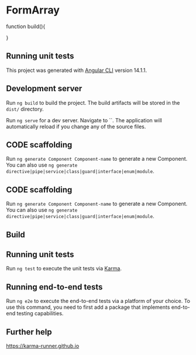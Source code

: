 
# FormArray
function build(){
  
}
## Running unit tests

This project was generated with [Angular CLI]() version 14.1.1.

## Development server
Run `ng build` to build the project. The build artifacts will be stored in the `dist/` directory.

Run `ng serve` for a dev server. Navigate to ``. The application will automatically reload if you change any of the source files.

## CODE scaffolding

Run `ng generate Component Component-name` to generate a new Component. You can also use `ng generate directive|pipe|service|class|guard|interface|enum|module`.

## CODE scaffolding

Run `ng generate Component Component-name` to generate a new Component. You can also use `ng generate directive|pipe|service|class|guard|interface|enum|module`.

## Build


## Running unit tests

Run `ng test` to execute the unit tests via [Karma]().


## Running end-to-end tests

Run `ng e2e` to execute the end-to-end tests via a platform of your choice. To use this command, you need to first add a package that implements end-to-end testing capabilities.

## Further help


https://karma-runner.github.io